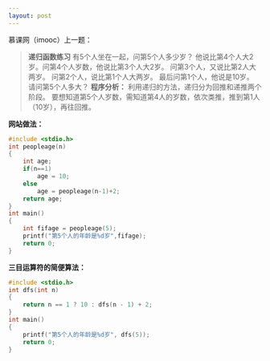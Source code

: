 ```yaml
---
layout: post
---
```


慕课网（imooc）上一题：

>**递归函数练习**
有5个人坐在一起，问第5个人多少岁？
他说比第4个人大2岁。问第4个人岁数，他说比第3个人大2岁。
问第3个人，又说比第2人大两岁。
问第2个人，说比第1个人大两岁。
最后问第1个人，他说是10岁。
请问第5个人多大？
**程序分析：**
利用递归的方法，递归分为回推和递推两个阶段。
要想知道第5个人岁数，需知道第4人的岁数，依次类推，推到第1人（10岁），再往回推。

**网站做法：**
```c
#include <stdio.h>
int peopleage(n)
{
    int age;
    if(n==1)
        age = 10;
    else
        age = peopleage(n-1)+2;
    return age;
}
int main()
{
    int fifage = peopleage(5);
    printf("第5个人的年龄是%d岁",fifage);
    return 0;
}
```

**三目运算符的简便算法：**
```c
#include <stdio.h> 
int dfs(int n) 
{
    return n == 1 ? 10 : dfs(n - 1) + 2;
}
int main() 
{
	printf("第5个人的年龄是%d岁", dfs(5)); 
	return 0;
}
```
